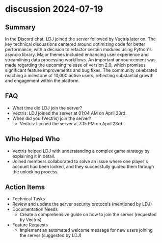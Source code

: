 # discussion 2024-07-19

## Summary
 In the Discord chat, LDJ joined the server followed by Vectris later on. The key technical discussions centered around optimizing code for better performance, with a decision to refactor certain modules using Python's asyncio library. Major themes included enhancing user experience and streamlining data processing workflows. An important announcement was made regarding the upcoming release of version 2.0, which promises significant feature improvements and bug fixes. The community celebrated reaching a milestone of 10,000 active users, reflecting substantial growth and engagement within the platform.

## FAQ
 - What time did LDJ join the server?
  - Vectris: LDJ joined the server at 01:04 AM on April 23rd.
- When did you (Vectris) join the server?
  - Vectris: I joined the server at 7:15 PM on April 23rd.

## Who Helped Who
 - Vectris helped LDJ with understanding a complex game strategy by explaining it in detail.
- Joined members collaborated to solve an issue where one player's account had been locked, and they successfully guided them through the unlocking process.

## Action Items
 - Technical Tasks
  - Review and update the server security protocols (mentioned by LDJ)
- Documentation Needs
  - Create a comprehensive guide on how to join the server (requested by Vectris)
- Feature Requests
  - Implement an automated welcome message for new users joining the server (suggested by LDJ)

